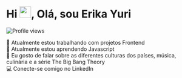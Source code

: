 <h1 align="left">Hi <img src="https://raw.githubusercontent.com/kaueMarques/kaueMarques/master/hi.gif" height="30px">, Olá, sou Erika Yuri</h1>
<p align="left"> <img src="https://komarev.com/ghpvc/?username=maykbrito&color=yellow" alt="Profile views" /> </p>
🏢 Atualmente estou trabalhando com projetos Frontend<br>
🌱 Atualmente estou aprendendo Javascript<br>
💬 Eu gosto de falar sobre as diferentes culturas dos países, música, culinária e a série The Big Bang Theory<br>
💻 Conecte-se comigo no LinkedIn<br>

